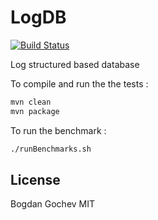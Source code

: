 # LogDB

[![Build Status](https://api.travis-ci.org/borer/logdb.svg?branch=master)](https://travis-ci.org/borer/logdb)

Log structured based database

To compile and run the the tests :

```sh
mvn clean
mvn package
```

To run the benchmark :

```sh
./runBenchmarks.sh
```

License
----
Bogdan Gochev
MIT
